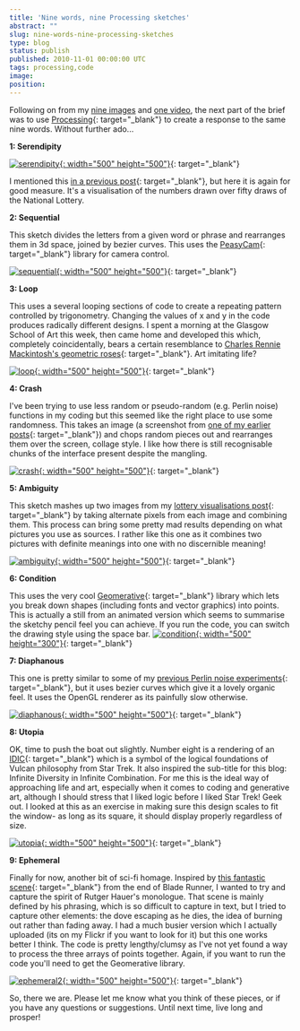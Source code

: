 ```yaml
---
title: 'Nine words, nine Processing sketches'
abstract: ""
slug: nine-words-nine-processing-sketches
type: blog
status: publish
published: 2010-11-01 00:00:00 UTC
tags: processing,code
image: 
position: 
---
```


Following on from my [nine images](/blog/nine-words-nine-images/) and
[one video](/blog/9-words-one-video/), the next part of the brief was to
use [Processing][1]{: target="_blank"} to create a response to the same
nine words. Without further ado...

**1: Serendipity**

[![serendipity](https://farm5.static.flickr.com/4091/5136989018_f407b23d44.jpg){:
width="500" height="500"}][2]{: target="_blank"}

I mentioned this [in a previous post][3]{: target="_blank"}, but here it
is again for good measure. It\'s a visualisation of the numbers drawn
over fifty draws of the National Lottery.

**2: Sequential**

This sketch divides the letters from a given word or phrase and
rearranges them in 3d space, joined by bezier curves. This uses the
[PeasyCam][4]{: target="_blank"} library for camera control.

[![sequential](https://farm2.static.flickr.com/1343/5136384855_979f8b03ba.jpg){:
width="500" height="500"}][5]{: target="_blank"}

**3: Loop**

This uses a several looping sections of code to create a repeating
pattern controlled by trigonometry. Changing the values of x and y in
the code produces radically different designs. I spent a morning at the
Glasgow School of Art this week, then came home and developed this
which, completely coincidentally, bears a certain resemblance to
[Charles Rennie Mackintosh\'s geometric roses][6]{: target="_blank"}.
Art imitating life?

[![loop](https://farm5.static.flickr.com/4060/5136987764_cda495b923.jpg){:
width="500" height="500"}][7]{: target="_blank"}

**4: Crash**

I\'ve been trying to use less random or pseudo-random (e.g. Perlin
noise) functions in my coding but this seemed like the right place to
use some randomness. This takes an image (a screenshot from [one of my
earlier posts][8]{: target="_blank"}) and chops random pieces out and
rearranges them over the screen, collage style. I like how there is
still recognisable chunks of the interface present despite the mangling.

[![crash](https://farm2.static.flickr.com/1397/5136381699_fb8d78a7ce.jpg){:
width="500" height="500"}][9]{: target="_blank"}

**5: Ambiguity**

This sketch mashes up two images from my [lottery visualisations
post][3]{: target="_blank"} by taking alternate pixels from each image
and combining them. This process can bring some pretty mad results
depending on what pictures you use as sources. I rather like this one as
it combines two pictures with definite meanings into one with no
discernible meaning!

[![ambiguity](https://farm5.static.flickr.com/4063/5136380395_6d40b73700.jpg){:
width="500" height="500"}][10]{: target="_blank"}

**6: Condition**

This uses the very cool [Geomerative][11]{: target="_blank"} library
which lets you break down shapes (including fonts and vector graphics)
into points. This is actually a still from an animated version which
seems to summarise the sketchy pencil feel you can achieve. If you run
the code, you can switch the drawing style using the space bar.
[![condition](https://farm2.static.flickr.com/1233/5136380769_1eb0daf2d1.jpg){:
width="500" height="300"}][12]{: target="_blank"}

**7: Diaphanous**

This one is pretty similar to some of my [previous Perlin noise
experiments][13]{: target="_blank"}, but it uses bezier curves which
give it a lovely organic feel. It uses the OpenGL renderer as its
painfully slow otherwise.

[![diaphanous](https://farm5.static.flickr.com/4028/5136985834_4ce3e0874a.jpg){:
width="500" height="500"}][14]{: target="_blank"}

**8: Utopia**

OK, time to push the boat out slightly. Number eight is a rendering of
an [IDIC][15]{: target="_blank"} which is a symbol of the logical
foundations of Vulcan philosophy from Star Trek. It also inspired the
sub-title for this blog: Infinite Diversity in Infinite Combination. For
me this is the ideal way of approaching life and art, especially when it
comes to coding and generative art, although I should stress that I
liked logic before I liked Star Trek! Geek out. I looked at this as an
exercise in making sure this design scales to fit the window- as long as
its square, it should display properly regardless of size.

[![utopia](https://farm5.static.flickr.com/4126/5136385925_cd284d0759.jpg){:
width="500" height="500"}][16]{: target="_blank"}

**9: Ephemeral**

Finally for now, another bit of sci-fi homage. Inspired by [this
fantastic scene][17]{: target="_blank"} from the end of Blade Runner, I
wanted to try and capture the spirit of Rutger Hauer\'s monologue. That
scene is mainly defined by his phrasing, which is so difficult to
capture in text, but I tried to capture other elements: the dove
escaping as he dies, the idea of burning out rather than fading away. I
had a much busier version which I actually uploaded (its on my Flickr if
you want to look for it) but this one works better I think. The code is
pretty lengthy/clumsy as I\'ve not yet found a way to process the three
arrays of points together. Again, if you want to run the code you\'ll
need to get the Geomerative library.

[![ephemeral2](https://farm5.static.flickr.com/4130/5137115717_036ec2f0c8.jpg){:
width="500" height="500"}][18]{: target="_blank"}

So, there we are. Please let me know what you think of these pieces, or
if you have any questions or suggestions. Until next time, live long and
prosper!



[1]: http://processing.org/
[2]: http://www.flickr.com/photos/53111802@N05/5136989018/
[3]: http://velvetkevorkian.wordpress.com/2010/10/30/processing-sketches-lottery-number-visualisations/
[4]: http://mrfeinberg.com/peasycam/
[5]: http://www.flickr.com/photos/53111802@N05/5136384855/
[6]: http://2.bp.blogspot.com/_rCAjLvNzsbE/SII5giHbbCI/AAAAAAAAADI/ku6QM_mWclo/s400/mackintosh-roseandteardrop1923fabric.jpg
[7]: http://www.flickr.com/photos/53111802@N05/5136987764/
[8]: http://velvetkevorkian.wordpress.com/2010/09/30/conceptual-sound-early-sketches-i/
[9]: http://www.flickr.com/photos/53111802@N05/5136381699/
[10]: http://www.flickr.com/photos/53111802@N05/5136380395/
[11]: http://www.ricardmarxer.com/geomerative/
[12]: http://www.flickr.com/photos/53111802@N05/5136380769/
[13]: http://velvetkevorkian.wordpress.com/2010/09/08/variations-on-a-theme-processing-sketches/
[14]: http://www.flickr.com/photos/53111802@N05/5136985834/
[15]: http://memory-alpha.org/wiki/IDIC
[16]: http://www.flickr.com/photos/53111802@N05/5136385925/
[17]: http://www.youtube.com/watch?v=NOW4QiOD-oc
[18]: http://www.flickr.com/photos/53111802@N05/5137115717/

